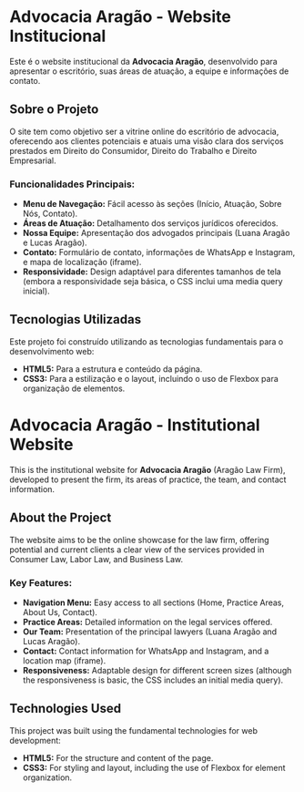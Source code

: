 # Advocacia Aragão - Website Institucional

Este é o website institucional da **Advocacia Aragão**, desenvolvido para apresentar o escritório, suas áreas de atuação, a equipe e informações de contato.

## Sobre o Projeto

O site tem como objetivo ser a vitrine online do escritório de advocacia, oferecendo aos clientes potenciais e atuais uma visão clara dos serviços prestados em Direito do Consumidor, Direito do Trabalho e Direito Empresarial.

### Funcionalidades Principais:
* **Menu de Navegação:** Fácil acesso às seções (Início, Atuação, Sobre Nós, Contato).
* **Áreas de Atuação:** Detalhamento dos serviços jurídicos oferecidos.
* **Nossa Equipe:** Apresentação dos advogados principais (Luana Aragão e Lucas Aragão).
* **Contato:** Formulário de contato, informações de WhatsApp e Instagram, e mapa de localização (iframe).
* **Responsividade:** Design adaptável para diferentes tamanhos de tela (embora a responsividade seja básica, o CSS inclui uma media query inicial).

## Tecnologias Utilizadas

Este projeto foi construído utilizando as tecnologias fundamentais para o desenvolvimento web:

* **HTML5:** Para a estrutura e conteúdo da página.
* **CSS3:** Para a estilização e o layout, incluindo o uso de Flexbox para organização de elementos.

# Advocacia Aragão - Institutional Website

This is the institutional website for **Advocacia Aragão** (Aragão Law Firm), developed to present the firm, its areas of practice, the team, and contact information.

## About the Project

The website aims to be the online showcase for the law firm, offering potential and current clients a clear view of the services provided in Consumer Law, Labor Law, and Business Law.

### Key Features:
* **Navigation Menu:** Easy access to all sections (Home, Practice Areas, About Us, Contact).
* **Practice Areas:** Detailed information on the legal services offered.
* **Our Team:** Presentation of the principal lawyers (Luana Aragão and Lucas Aragão).
* **Contact:** Contact information for WhatsApp and Instagram, and a location map (iframe).
* **Responsiveness:** Adaptable design for different screen sizes (although the responsiveness is basic, the CSS includes an initial media query).

## Technologies Used

This project was built using the fundamental technologies for web development:

* **HTML5:** For the structure and content of the page.
* **CSS3:** For styling and layout, including the use of Flexbox for element organization.
